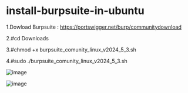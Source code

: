 # install-burpsuite-in-ubuntu

1.Dowload Burpsuite : https://portswigger.net/burp/communitydownload

2.#cd Downloads

3.#chmod +x burpsuite_comunity_linux_v2024_5_3.sh

4.#sudo ./burpsuite_comunity_linux_v2024_5_3.sh

![image](https://github.com/thanawut2903/install-burpsuit-in-ubuntu/assets/159118913/0e80eb00-fcd6-49e5-a9aa-550ec490c644)

![image](https://github.com/thanawut2903/install-burpsuit-in-ubuntu/assets/159118913/4791829b-d35a-44e4-8c0d-17fcc7353264)
